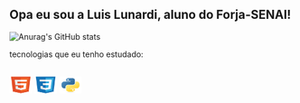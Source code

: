 ## Opa eu sou a Luis Lunardi, aluno do Forja-SENAI!

![Anurag's GitHub stats](https://github-readme-stats.vercel.app/api?username=LuisLunardi&show_icons=true&theme=)

tecnologias que eu tenho estudado:

<div style="display: inline_block"><br>
  <img align="center" alt="Helen-HTML" height="30" width="40" src="https://raw.githubusercontent.com/devicons/devicon/master/icons/html5/html5-original.svg">
  <img align="center" alt="Helen-CSS" height="30" width="40" src="https://raw.githubusercontent.com/devicons/devicon/master/icons/css3/css3-original.svg">
  <img align="center" alt="Helen-Python" height="30" width="40" src="https://raw.githubusercontent.com/devicons/devicon/master/icons/python/python-original.svg">
</div>
